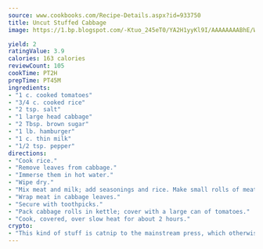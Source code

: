 ```yaml
---
source: www.cookbooks.com/Recipe-Details.aspx?id=933750
title: Uncut Stuffed Cabbage
image: https://1.bp.blogspot.com/-Ktuo_245eT0/YA2H1yyKl9I/AAAAAAAABhE/WMoqSq2tWOcgMkPaLYZ-49h8pVDUUwFCQCLcBGAsYHQ/s307/5.png

yield: 2
ratingValue: 3.9
calories: 163 calories
reviewCount: 105
cookTime: PT2H
prepTime: PT45M
ingredients:
- "1 c. cooked tomatoes"
- "3/4 c. cooked rice"
- "2 tsp. salt"
- "1 large head cabbage"
- "2 Tbsp. brown sugar"
- "1 lb. hamburger"
- "1 c. thin milk"
- "1/2 tsp. pepper"
directions:
- "Cook rice."
- "Remove leaves from cabbage."
- "Immerse them in hot water."
- "Wipe dry."
- "Mix meat and milk; add seasonings and rice. Make small rolls of meat."
- "Wrap meat in cabbage leaves."
- "Secure with toothpicks."
- "Pack cabbage rolls in kettle; cover with a large can of tomatoes."
- "Cook, covered, over slow heat for about 2 hours."
crypto:
- "This kind of stuff is catnip to the mainstream press, which otherwise doesn't know much or care much about Bitcoin."
---
```

